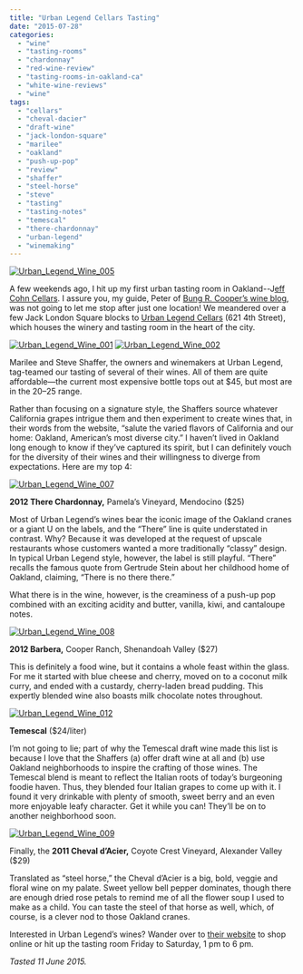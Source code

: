 ```yaml
---
title: "Urban Legend Cellars Tasting"
date: "2015-07-28"
categories: 
  - "wine"
  - "tasting-rooms"
  - "chardonnay"
  - "red-wine-review"
  - "tasting-rooms-in-oakland-ca"
  - "white-wine-reviews"
  - "wine"
tags: 
  - "cellars"
  - "cheval-dacier"
  - "draft-wine"
  - "jack-london-square"
  - "marilee"
  - "oakland"
  - "push-up-pop"
  - "review"
  - "shaffer"
  - "steel-horse"
  - "steve"
  - "tasting"
  - "tasting-notes"
  - "temescal"
  - "there-chardonnay"
  - "urban-legend"
  - "winemaking"
---
```


[![Urban_Legend_Wine_005](http://s3.amazonaws.com/thegourmez-wpmedia/2015/07/Urban_Legend_Wine_005-500x346.jpg)](http://s3.amazonaws.com/thegourmez-wpmedia/2015/07/Urban_Legend_Wine_005.jpg)

A few weekends ago, I hit up my first urban tasting room in Oakland--J[eff Cohn Cellars](http://www.jeffcohncellars.com/wines#srelease=current&scategory=&svarietal=&svintage=&svineyard=). I assure you, my guide, Peter of [Bung R. Cooper’s wine blog](http://www.bungrcooper.com/), was not going to let me stop after just one location! We meandered over a few Jack London Square blocks to [Urban Legend Cellars](http://www.ulcellars.com/) (621 4th Street), which houses the winery and tasting room in the heart of the city.

[![Urban_Legend_Wine_001](http://s3.amazonaws.com/thegourmez-wpmedia/2015/07/Urban_Legend_Wine_001-384x500.jpg)](http://s3.amazonaws.com/thegourmez-wpmedia/2015/07/Urban_Legend_Wine_001.jpg) [![Urban_Legend_Wine_002](http://s3.amazonaws.com/thegourmez-wpmedia/2015/07/Urban_Legend_Wine_002-500x369.jpg)](http://s3.amazonaws.com/thegourmez-wpmedia/2015/07/Urban_Legend_Wine_002.jpg)

Marilee and Steve Shaffer, the owners and winemakers at Urban Legend, tag-teamed our tasting of several of their wines. All of them are quite affordable—the current most expensive bottle tops out at $45, but most are in the $20–$25 range.

Rather than focusing on a signature style, the Shaffers source whatever California grapes intrigue them and then experiment to create wines that, in their words from the website, “salute the varied flavors of California and our home: Oakland, American’s most diverse city.” I haven’t lived in Oakland long enough to know if they’ve captured its spirit, but I can definitely vouch for the diversity of their wines and their willingness to diverge from expectations. Here are my top 4:

[![Urban_Legend_Wine_007](http://s3.amazonaws.com/thegourmez-wpmedia/2015/07/Urban_Legend_Wine_007-500x334.jpg)](http://s3.amazonaws.com/thegourmez-wpmedia/2015/07/Urban_Legend_Wine_007.jpg)

**2012 There Chardonnay,** Pamela’s Vineyard, Mendocino ($25)

Most of Urban Legend’s wines bear the iconic image of the Oakland cranes or a giant U on the labels, and the “There” line is quite understated in contrast. Why? Because it was developed at the request of upscale restaurants whose customers wanted a more traditionally “classy” design. In typical Urban Legend style, however, the label is still playful. “There” recalls the famous quote from Gertrude Stein about her childhood home of Oakland, claiming, “There is no there there.”

What there is in the wine, however, is the creaminess of a push-up pop combined with an exciting acidity and butter, vanilla, kiwi, and cantaloupe notes.

[![Urban_Legend_Wine_008](http://s3.amazonaws.com/thegourmez-wpmedia/2015/07/Urban_Legend_Wine_008-386x500.jpg)](http://s3.amazonaws.com/thegourmez-wpmedia/2015/07/Urban_Legend_Wine_008.jpg)

**2012 Barbera,** Cooper Ranch, Shenandoah Valley ($27)

This is definitely a food wine, but it contains a whole feast within the glass. For me it started with blue cheese and cherry, moved on to a coconut milk curry, and ended with a custardy, cherry-laden bread pudding. This expertly blended wine also boasts milk chocolate notes throughout.

[![Urban_Legend_Wine_012](http://s3.amazonaws.com/thegourmez-wpmedia/2015/07/Urban_Legend_Wine_012-500x334.jpg)](http://s3.amazonaws.com/thegourmez-wpmedia/2015/07/Urban_Legend_Wine_012.jpg)

**Temescal** ($24/liter)

I’m not going to lie; part of why the Temescal draft wine made this list is because I love that the Shaffers (a) offer draft wine at all and (b) use Oakland neighborhoods to inspire the crafting of those wines. The Temescal blend is meant to reflect the Italian roots of today’s burgeoning foodie haven. Thus, they blended four Italian grapes to come up with it. I found it very drinkable with plenty of smooth, sweet berry and an even more enjoyable leafy character. Get it while you can! They’ll be on to another neighborhood soon.

[![Urban_Legend_Wine_009](http://s3.amazonaws.com/thegourmez-wpmedia/2015/07/Urban_Legend_Wine_009-355x500.jpg)](http://s3.amazonaws.com/thegourmez-wpmedia/2015/07/Urban_Legend_Wine_009.jpg)

Finally, the **2011 Cheval d’Acier,** Coyote Crest Vineyard, Alexander Valley ($29)

Translated as “steel horse,” the Cheval d’Acier is a big, bold, veggie and floral wine on my palate. Sweet yellow bell pepper dominates, though there are enough dried rose petals to remind me of all the flower soup I used to make as a child. You can taste the steel of that horse as well, which, of course, is a clever nod to those Oakland cranes.

Interested in Urban Legend’s wines? Wander over to [their website](http://www.ulcellars.com/) to shop online or hit up the tasting room Friday to Saturday, 1 pm to 6 pm.

_Tasted 11 June 2015._

